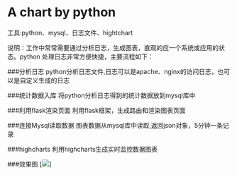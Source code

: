 # A chart by python

工具:python、mysql、日志文件、hightchart

说明：工作中常常需要通过分析日志，生成图表，直观的应一个系统或应用的状态。python 处理日志非常方便快捷，主要流程如下：

###分析日志
python分析日志文件,日志可以是apache、nginx的访问日志，也可以是自定义生成的日志

###统计数据入库
将python分析日志得到的统计数据放到mysql库中

###利用flask渲染页面
利用flask框架，生成路由和渲染图表页面

###连接Mysql读取数据
图表数据从mysql库中读取,返回json对象，5分钟一条记录

###highcharts
利用highcharts生成实时监控数据图表

###效果图
[![](https://raw.githubusercontent.com/guyfar/spider_charts/master/doc/chart.png)]
